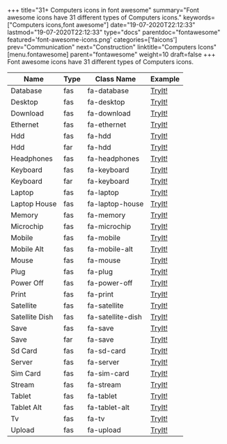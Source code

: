 +++
title="31+ Computers icons in font awesome"
summary="Font awesome icons have 31 different types of Computers icons."
keywords=["Computers icons,font awesome"]
date="19-07-2020T22:12:33"
lastmod="19-07-2020T22:12:33"
type="docs"
parentdoc="fontawesome"
featured='font-awesome-icons.png'
categories=['faicons']
prev="Communication"
next="Construction"
linktitle="Computers Icons"
[menu.fontawesome]
parent="fontawesome"
weight=10
draft=false
+++
Font awesome icons have 31 different types of Computers icons.<div class='table-responsive'><table class='table'><thead><tr><th>Name</th><th>Type</th><th>Class Name</th><th>Example</th></tr></thead><tbody><tr><td><i class="fas fa-database"></i>Database</td><td>fas</td><td>fa-database</td><td><a href='https://www.angularjswiki.com/fontawesome/fa-database/' target='_blank'>TryIt!</a></td></tr><tr><td><i class="fas fa-desktop"></i>Desktop</td><td>fas</td><td>fa-desktop</td><td><a href='https://www.angularjswiki.com/fontawesome/fa-desktop/' target='_blank'>TryIt!</a></td></tr><tr><td><i class="fas fa-download"></i>Download</td><td>fas</td><td>fa-download</td><td><a href='https://www.angularjswiki.com/fontawesome/fa-download/' target='_blank'>TryIt!</a></td></tr><tr><td><i class="fas fa-ethernet"></i>Ethernet</td><td>fas</td><td>fa-ethernet</td><td><a href='https://www.angularjswiki.com/fontawesome/fa-ethernet/' target='_blank'>TryIt!</a></td></tr><tr><td><i class="fas fa-hdd"></i>Hdd</td><td>fas</td><td>fa-hdd</td><td><a href='https://www.angularjswiki.com/fontawesome/fa-hdd/' target='_blank'>TryIt!</a></td></tr><tr><td><i class="far fa-hdd"></i>Hdd</td><td>far</td><td>fa-hdd</td><td><a href='https://www.angularjswiki.com/fontawesome/fa-hdd/' target='_blank'>TryIt!</a></td></tr><tr><td><i class="fas fa-headphones"></i>Headphones</td><td>fas</td><td>fa-headphones</td><td><a href='https://www.angularjswiki.com/fontawesome/fa-headphones/' target='_blank'>TryIt!</a></td></tr><tr><td><i class="fas fa-keyboard"></i>Keyboard</td><td>fas</td><td>fa-keyboard</td><td><a href='https://www.angularjswiki.com/fontawesome/fa-keyboard/' target='_blank'>TryIt!</a></td></tr><tr><td><i class="far fa-keyboard"></i>Keyboard</td><td>far</td><td>fa-keyboard</td><td><a href='https://www.angularjswiki.com/fontawesome/fa-keyboard/' target='_blank'>TryIt!</a></td></tr><tr><td><i class="fas fa-laptop"></i>Laptop</td><td>fas</td><td>fa-laptop</td><td><a href='https://www.angularjswiki.com/fontawesome/fa-laptop/' target='_blank'>TryIt!</a></td></tr><tr><td><i class="fas fa-laptop-house"></i>Laptop House</td><td>fas</td><td>fa-laptop-house</td><td><a href='https://www.angularjswiki.com/fontawesome/fa-laptop-house/' target='_blank'>TryIt!</a></td></tr><tr><td><i class="fas fa-memory"></i>Memory</td><td>fas</td><td>fa-memory</td><td><a href='https://www.angularjswiki.com/fontawesome/fa-memory/' target='_blank'>TryIt!</a></td></tr><tr><td><i class="fas fa-microchip"></i>Microchip</td><td>fas</td><td>fa-microchip</td><td><a href='https://www.angularjswiki.com/fontawesome/fa-microchip/' target='_blank'>TryIt!</a></td></tr><tr><td><i class="fas fa-mobile"></i>Mobile</td><td>fas</td><td>fa-mobile</td><td><a href='https://www.angularjswiki.com/fontawesome/fa-mobile/' target='_blank'>TryIt!</a></td></tr><tr><td><i class="fas fa-mobile-alt"></i>Mobile Alt</td><td>fas</td><td>fa-mobile-alt</td><td><a href='https://www.angularjswiki.com/fontawesome/fa-mobile-alt/' target='_blank'>TryIt!</a></td></tr><tr><td><i class="fas fa-mouse"></i>Mouse</td><td>fas</td><td>fa-mouse</td><td><a href='https://www.angularjswiki.com/fontawesome/fa-mouse/' target='_blank'>TryIt!</a></td></tr><tr><td><i class="fas fa-plug"></i>Plug</td><td>fas</td><td>fa-plug</td><td><a href='https://www.angularjswiki.com/fontawesome/fa-plug/' target='_blank'>TryIt!</a></td></tr><tr><td><i class="fas fa-power-off"></i>Power Off</td><td>fas</td><td>fa-power-off</td><td><a href='https://www.angularjswiki.com/fontawesome/fa-power-off/' target='_blank'>TryIt!</a></td></tr><tr><td><i class="fas fa-print"></i>Print</td><td>fas</td><td>fa-print</td><td><a href='https://www.angularjswiki.com/fontawesome/fa-print/' target='_blank'>TryIt!</a></td></tr><tr><td><i class="fas fa-satellite"></i>Satellite</td><td>fas</td><td>fa-satellite</td><td><a href='https://www.angularjswiki.com/fontawesome/fa-satellite/' target='_blank'>TryIt!</a></td></tr><tr><td><i class="fas fa-satellite-dish"></i>Satellite Dish</td><td>fas</td><td>fa-satellite-dish</td><td><a href='https://www.angularjswiki.com/fontawesome/fa-satellite-dish/' target='_blank'>TryIt!</a></td></tr><tr><td><i class="fas fa-save"></i>Save</td><td>fas</td><td>fa-save</td><td><a href='https://www.angularjswiki.com/fontawesome/fa-save/' target='_blank'>TryIt!</a></td></tr><tr><td><i class="far fa-save"></i>Save</td><td>far</td><td>fa-save</td><td><a href='https://www.angularjswiki.com/fontawesome/fa-save/' target='_blank'>TryIt!</a></td></tr><tr><td><i class="fas fa-sd-card"></i>Sd Card</td><td>fas</td><td>fa-sd-card</td><td><a href='https://www.angularjswiki.com/fontawesome/fa-sd-card/' target='_blank'>TryIt!</a></td></tr><tr><td><i class="fas fa-server"></i>Server</td><td>fas</td><td>fa-server</td><td><a href='https://www.angularjswiki.com/fontawesome/fa-server/' target='_blank'>TryIt!</a></td></tr><tr><td><i class="fas fa-sim-card"></i>Sim Card</td><td>fas</td><td>fa-sim-card</td><td><a href='https://www.angularjswiki.com/fontawesome/fa-sim-card/' target='_blank'>TryIt!</a></td></tr><tr><td><i class="fas fa-stream"></i>Stream</td><td>fas</td><td>fa-stream</td><td><a href='https://www.angularjswiki.com/fontawesome/fa-stream/' target='_blank'>TryIt!</a></td></tr><tr><td><i class="fas fa-tablet"></i>Tablet</td><td>fas</td><td>fa-tablet</td><td><a href='https://www.angularjswiki.com/fontawesome/fa-tablet/' target='_blank'>TryIt!</a></td></tr><tr><td><i class="fas fa-tablet-alt"></i>Tablet Alt</td><td>fas</td><td>fa-tablet-alt</td><td><a href='https://www.angularjswiki.com/fontawesome/fa-tablet-alt/' target='_blank'>TryIt!</a></td></tr><tr><td><i class="fas fa-tv"></i>Tv</td><td>fas</td><td>fa-tv</td><td><a href='https://www.angularjswiki.com/fontawesome/fa-tv/' target='_blank'>TryIt!</a></td></tr><tr><td><i class="fas fa-upload"></i>Upload</td><td>fas</td><td>fa-upload</td><td><a href='https://www.angularjswiki.com/fontawesome/fa-upload/' target='_blank'>TryIt!</a></td></tr></tbody></table></div>
